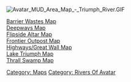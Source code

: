 ![](Avatar_MUD_Area_Map_-_Triumph_River.GIF "Avatar_MUD_Area_Map_-_Triumph_River.GIF")

[Barrier Wastes Map](Barrier_Wastes_Map "wikilink")  
[Deepways Map](Deepways_Map "wikilink")  
[Flipside Altar Map](Flipside_Altar_Map "wikilink")  
[Frontier Outpost Map](Frontier_Outpost_Map "wikilink")  
[Highways/Great Wall Map](Highways/Great_Wall_Map "wikilink")  
[Lake Triumph Map](Lake_Triumph_Map "wikilink")  
[Thrall Swamp Map](Thrall_Swamp_Map "wikilink")  

[Category: Maps](Category:_Maps "wikilink") [Category: Rivers Of
Avatar](Category:_Rivers_Of_Avatar "wikilink")
